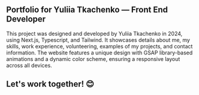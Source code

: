 ## Portfolio for Yuliia Tkachenko — Front End Developer

This project was designed and developed by Yuliia Tkachenko in 2024, using Next.js, Typescript, and Tailwind. It showcases details about me, my skills, work experience, volunteering, examples of my projects, and contact information. The website features a unique design with GSAP library-based animations and a dynamic color scheme, ensuring a responsive layout across all devices.


## Let's work together! &#128522;